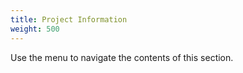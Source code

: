 ```yaml
---
title: Project Information
weight: 500
---
```


Use the menu to navigate the contents of this section.
